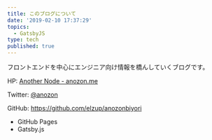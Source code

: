 ```yaml
---
title: このブログについて
date: '2019-02-10 17:37:29'
topics:
  - GatsbyJS
type: tech
published: true
---
```


フロントエンドを中心にエンジニア向け情報を橋んしていくブログです。

HP: [Another Node \- anozon\.me](https://anozon.me/)

Twitter: [@anozon](https://twitter.com/anozon)

GitHub: https://github.com/elzup/anozonbiyori

- GitHub Pages
- Gatsby.js
